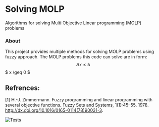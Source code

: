 # Solving MOLP
 Algorithms for solving Multi Objective Linear programming (MOLP) problems 


### About

This project provides multiple methods for solving MOLP problems using fuzzy approach. 
The MOLP problems this code can solve are in form: 
$$ Ax \leq b $$
$ x \geq 0 $


## Refrences: 

[1] H.-J. Zimmermann. Fuzzy programming and linear programming with several
objective functions. Fuzzy Sets and Systems, 1(1):45–55, 1978.
http://dx.doi.org/10.1016/0165-0114(78)90031-3.



![Tests](https://github.com/maartinjshz/Solving-MOLP/actions/workflows/tests.yml/badge.svg)
